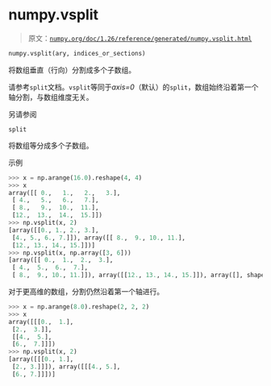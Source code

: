 # numpy.vsplit

> 原文：[`numpy.org/doc/1.26/reference/generated/numpy.vsplit.html`](https://numpy.org/doc/1.26/reference/generated/numpy.vsplit.html)

```py
numpy.vsplit(ary, indices_or_sections)
```

将数组垂直（行向）分割成多个子数组。

请参考`split`文档。`vsplit`等同于*axis=0*（默认）的`split`，数组始终沿着第一个轴分割，与数组维度无关。

另请参阅

`split`

将数组等分成多个子数组。

示例

```py
>>> x = np.arange(16.0).reshape(4, 4)
>>> x
array([[ 0.,   1.,   2.,   3.],
 [ 4.,   5.,   6.,   7.],
 [ 8.,   9.,  10.,  11.],
 [12.,  13.,  14.,  15.]])
>>> np.vsplit(x, 2)
[array([[0., 1., 2., 3.],
 [4., 5., 6., 7.]]), array([[ 8.,  9., 10., 11.],
 [12., 13., 14., 15.]])]
>>> np.vsplit(x, np.array([3, 6]))
[array([[ 0.,  1.,  2.,  3.],
 [ 4.,  5.,  6.,  7.],
 [ 8.,  9., 10., 11.]]), array([[12., 13., 14., 15.]]), array([], shape=(0, 4), dtype=float64)] 
```

对于更高维的数组，分割仍然沿着第一个轴进行。

```py
>>> x = np.arange(8.0).reshape(2, 2, 2)
>>> x
array([[[0.,  1.],
 [2.,  3.]],
 [[4.,  5.],
 [6.,  7.]]])
>>> np.vsplit(x, 2)
[array([[[0., 1.],
 [2., 3.]]]), array([[[4., 5.],
 [6., 7.]]])] 
```
